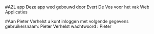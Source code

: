 #AZL app
Deze app wed gebouwd door Evert De Vos voor het vak Web Applicaties

#Aan Pieter Verhelst
u kunt inloggen met volgende gegevens
gebruikersnaam: Pieter Verhelst
wachtwoord : Pieter

